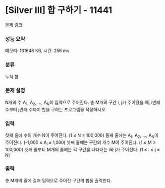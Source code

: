 # [Silver III] 합 구하기 - 11441 

[문제 링크](https://www.acmicpc.net/problem/11441) 

### 성능 요약

메모리: 131648 KB, 시간: 256 ms

### 분류

누적 합

### 문제 설명

<p>N개의 수 A<sub>1</sub>, A<sub>2</sub>, ..., A<sub>N</sub>이 입력으로 주어진다. 총 M개의 구간 i, j가 주어졌을 때, i번째 수부터 j번째 수까지 합을 구하는 프로그램을 작성하시오.</p>

### 입력 

 <p>첫째 줄에 수의 개수 N이 주어진다. (1 ≤ N ≤ 100,000) 둘째 줄에는 A<sub>1</sub>, A<sub>2</sub>, ..., A<sub>N</sub>이 주어진다. (-1,000 ≤ A<sub>i</sub> ≤ 1,000) 셋째 줄에는 구간의 개수 M이 주어진다. (1 ≤ M ≤ 100,000) 넷째 줄부터 M개의 줄에는 각 구간을 나타내는 i와 j가 주어진다. (1 ≤ i ≤ j ≤ N)</p>

### 출력 

 <p>총 M개의 줄에 걸쳐 입력으로 주어진 구간의 합을 출력한다.</p>

